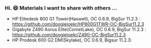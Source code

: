 ### Hi. 😄 Materials I want to share with others ...
- HP Elitedesk 800 G1 Tower(Haswell), OC 0.6.9, BigSur 11.2.3 : https://github.com/doogiejoekr/HP800G1TWR-OC-BigSur11.2.3
- Gigabyte Z490 Aorus Elite(CometLake), OC 0.6.9, BigSur 11.2.3 : https://github.com/doogiejoekr/Z490-OC-BigSur11.2.3
- HP Prodesk 600 G2 DM(Skylake), OC 0.6.9, Bigsur 11.2.3:

<!--
**doogiejoekr/DoogieJoeKR** is a ✨ _special_ ✨ repository because its `README.md` (this file) appears on your GitHub profile.

Here are some ideas to get you started:

- 🔭 I’m currently working on ...
- 🌱 I’m currently learning ...
- 👯 I’m looking to collaborate on ...
- 🤔 I’m looking for help with ...
- 💬 Ask me about ...
- 📫 How to reach me: ...
- 😄 Pronouns: ...
- ⚡ Fun fact: ...
-->
